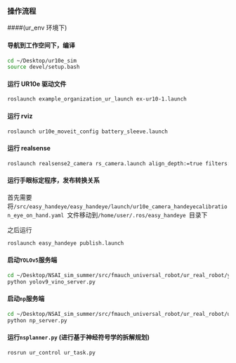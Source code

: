 ### 操作流程
####(ur_env 环境下)
#### 导航到工作空间下，编译

```bash
cd ~/Desktop/ur10e_sim
source devel/setup.bash
```

#### 运行 UR10e 驱动文件

```bash
roslaunch example_organization_ur_launch ex-ur10-1.launch
```

#### 运行 rviz

```bash
roslaunch ur10e_moveit_config battery_sleeve.launch
```

#### 运行 realsense

```bash
roslaunch realsense2_camera rs_camera.launch align_depth:=true filters:=hole_filling
```

#### 运行手眼标定程序，发布转换关系

首先需要将`/src/easy_handeye/easy_handeye/launch/ur10e_camera_handeyecalibration_eye_on_hand.yaml `文件移动到`/home/user/.ros/easy_handeye `目录下

之后运行

```bash
roslaunch easy_handeye publish.launch
```



#### 启动`YOLOv5`服务端

```bash
cd ~/Desktop/NSAI_sim_summer/src/fmauch_universal_robot/ur_real_robot/yolov9
python yolov9_vino_server.py
```

#### 启动`np`服务端

```bash
cd ~/Desktop/NSAI_sim_summer/src/fmauch_universal_robot/ur_real_robot/ur_control/scripts
python np_server.py 

```



#### 运行`nsplanner.py` (进行基于神经符号学的拆解规划)

```bash
rosrun ur_control ur_task.py 


